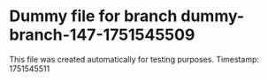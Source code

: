 # Dummy file for branch dummy-branch-147-1751545509

This file was created automatically for testing purposes.
Timestamp: 1751545511